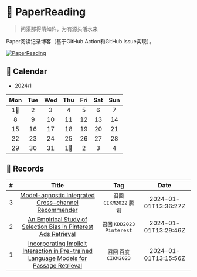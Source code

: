 # 📝 PaperReading

> 问渠那得清如许，为有源头活水来

Paper阅读记录博客（基于GitHub Action和GitHub Issue实现）。

[![PaperReading](https://img.shields.io/github/issues/doragd/paperreading?style=flat&label=%F0%9F%8C%B8%20Paper%20Record&labelColor=%20%236DB9EF&color=%23FF90BC&link=https%3A%2F%2Fgithub.com%2Fdoragd%2Fpaperreading
)](https://github.com/doragd/paperreading)


## 🎯 Calendar

* 2024/1

|Mon|Tue|Wed|Thu|Fri|Sat|Sun|
|:-:|:-:|:-:|:-:|:-:|:-:|:-:|
|1🌟|2|3|4|5|6|7|
|8|9|10|11|12|13|14|
|15|16|17|18|19|20|21|
|22|23|24|25|26|27|28|
|29|30|31|1🌟|2|3|4|


## 🍃 Records

|#|Title|Tag|Date|
|:-:|:-:|:-:|:-:|
|3|[Model-agnostic Integrated Cross-channel Recommender](https://github.com/Doragd/PaperReading/issues/3)|`召回` `CIKM2022` `腾讯`|2024-01-01T13:36:27Z|
|2|[An Empirical Study of Selection Bias in Pinterest Ads Retrieval](https://github.com/Doragd/PaperReading/issues/2)|`召回` `KDD2023` `Pinterest`|2024-01-01T13:29:46Z|
|1|[Incorporating Implicit Interaction in Pre-trained Language Models for Passage Retrieval](https://github.com/Doragd/PaperReading/issues/1)|`召回` `百度` `CIKM2023`|2024-01-01T13:15:56Z|
